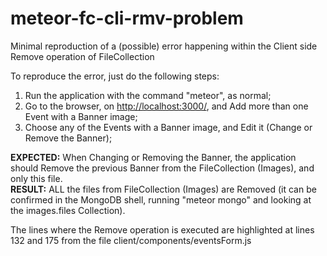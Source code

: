 # meteor-fc-cli-rmv-problem
Minimal reproduction of a (possible) error happening within the Client side Remove operation of FileCollection

To reproduce the error, just do the following steps:

1. Run the application with the command "meteor", as normal;
2. Go to the browser, on <a href="http://localhost:3000/">http://localhost:3000/</a>, and Add more than one Event with a Banner image;
3. Choose any of the Events with a Banner image, and Edit it (Change or Remove the Banner);

<b>EXPECTED:</b> When Changing or Removing the Banner, the application should Remove the previous Banner from the FileCollection (Images), and only this file.
<br>
<b>RESULT:</b> ALL the files from FileCollection (Images) are Removed (it can be confirmed in the MongoDB shell, running "meteor mongo" and looking at the images.files Collection).

The lines where the Remove operation is executed are highlighted at lines 132 and 175 from the file client/components/eventsForm.js
